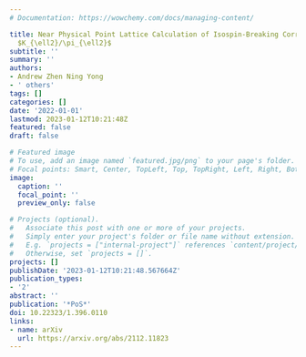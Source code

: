 ```yaml
---
# Documentation: https://wowchemy.com/docs/managing-content/

title: Near Physical Point Lattice Calculation of Isospin-Breaking Corrections to
  $K_{\ell2}/\pi_{\ell2}$
subtitle: ''
summary: ''
authors:
- Andrew Zhen Ning Yong
- ' others'
tags: []
categories: []
date: '2022-01-01'
lastmod: 2023-01-12T10:21:48Z
featured: false
draft: false

# Featured image
# To use, add an image named `featured.jpg/png` to your page's folder.
# Focal points: Smart, Center, TopLeft, Top, TopRight, Left, Right, BottomLeft, Bottom, BottomRight.
image:
  caption: ''
  focal_point: ''
  preview_only: false

# Projects (optional).
#   Associate this post with one or more of your projects.
#   Simply enter your project's folder or file name without extension.
#   E.g. `projects = ["internal-project"]` references `content/project/deep-learning/index.md`.
#   Otherwise, set `projects = []`.
projects: []
publishDate: '2023-01-12T10:21:48.567664Z'
publication_types:
- '2'
abstract: ''
publication: '*PoS*'
doi: 10.22323/1.396.0110
links:
- name: arXiv
  url: https://arxiv.org/abs/2112.11823
---
```

